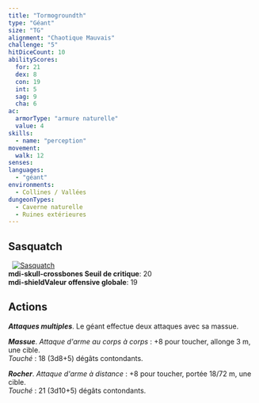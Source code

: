 ```yaml
---
title: "Tormogroundth"
type: "Géant"
size: "TG"
alignment: "Chaotique Mauvais"
challenge: "5"
hitDiceCount: 10
abilityScores:
  for: 21
  dex: 8
  con: 19
  int: 5
  sag: 9
  cha: 6
ac:
  armorType: "armure naturelle"
  value: 4
skills:
  - name: "perception"
movement:
  walk: 12
senses:
languages:
  - "géant"
environments:
  - Collines / Vallées
dungeonTypes:
  - Caverne naturelle
  - Ruines extérieures
---
```

## Sasquatch
&nbsp;
[![Sasquatch](https://www.douaratil.fr/illustrations/geant/sasquatchm.png)](https://www.douaratil.fr/illustrations/geant/sasquatch.jpg)    
**<v-icon>mdi-skull-crossbones</v-icon> Seuil de critique**: 20           
**<v-icon>mdi-shield</v-icon>Valeur offensive globale**: 19
## Actions
_**Attaques multiples**_. Le géant effectue deux attaques avec sa massue.

_**Massue**_. _Attaque d'arme au corps à corps_ : +8 pour toucher, allonge 3 m, une cible.  
_Touché_ : 18 (3d8+5) dégâts contondants.

_**Rocher**_. _Attaque d'arme à distance_ : +8 pour toucher, portée 18/72 m, une cible.  
_Touché_ : 21 (3d10+5) dégâts contondants.
